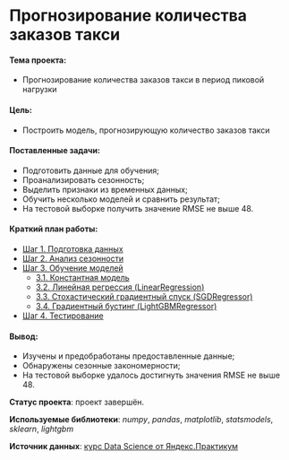 # Прогнозирование количества заказов такси

#### Тема проекта:
- Прогнозирование количества заказов такси в период пиковой нагрузки

#### Цель:
- Построить модель, прогнозирующую количество заказов такси

#### Поставленные задачи:
- Подготовить данные для обучения;
- Проанализировать сезонность;
- Выделить признаки из временных данных;
- Обучить несколько моделей и сравнить результат;
- На тестовой выборке получить значение RMSE не выше 48.

#### Краткий план работы:
- [Шаг 1. Подготовка данных](#Шаг-1.-Подготовка-данных)
- [Шаг 2. Анализ сезонности](#Шаг-2.-Анализ-сезонности)
- [Шаг 3. Обучение моделей](#Шаг-3.-Обучение-моделей)
  - [3.1. Константная модель](#3.1.-Константная-модель)
  - [3.2. Линейная регрессия (LinearRegression)](#3.2.-Линейная-регрессия-(LinearRegression))
  - [3.3. Стохастический градиентный спуск (SGDRegressor)](#3.3.-Стохастический-градиентный-спуск-(SGDRegressor))
  - [3.4. Градиентный бустинг (LightGBMRegressor)](#3.4.-Градиентный-бустинг-(LightGBMRegressor))
- [Шаг 4. Тестирование](#Шаг-4.-Тестирование)


#### Вывод:
- Изучены и предобработаны предоставленные данные;
- Обнаружены сезонные закономерности;
- На тестовой выборке удалось достигнуть значения RMSE не выше 48.

**Статус проекта**: проект завершён.  

**Используемые библиотеки**: *numpy*, *pandas*, *matplotlib*, *statsmodels*, *sklearn*, *lightgbm*

**Источник данных**: [курс Data Science от Яндекс.Практикум](https://praktikum.yandex.ru/profile/data-scientist/)